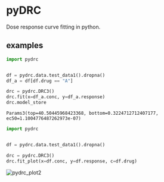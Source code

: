 # pyDRC

Dose response curve fitting in python.


## examples

```python
import pydrc


df = pydrc.data.test_data1().dropna()
df_a = df[df.drug == "A"]

drc = pydrc.DRC3()
drc.fit(x=df_a.conc, y=df_a.response)
drc.model_store
```

```
Params3(top=40.50445968423368, bottom=0.3224712712407177, ec50=1.1004776487262973e-07)
```



```python
import pydrc


df = pydrc.data.test_data1().dropna()

drc = pydrc.DRC3()
drc.fit_plot(x=df.conc, y=df.response, c=df.drug)
```

![pydrc_plot2](https://user-images.githubusercontent.com/10051679/167714692-8f3ff156-234f-4907-9866-d8ba043e270c.png)
